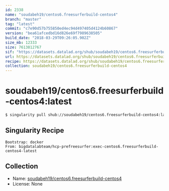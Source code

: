 ```yaml
---
id: 2338
name: "soudabeh19/centos6.freesurferbuild-centos4"
branch: "master"
tag: "latest"
commit: "c7e90d57b755850ed4ec94d497405d4124b60867"
version: "bea61afcedbd16d826e69f7989638505"
build_date: "2018-03-29T09:26:05.902Z"
size_mb: 12333
size: 7613812767
sif: "https://datasets.datalad.org/shub/soudabeh19/centos6.freesurferbuild-centos4/latest/2018-03-29-c7e90d57-bea61afc/bea61afcedbd16d826e69f7989638505.simg"
url: https://datasets.datalad.org/shub/soudabeh19/centos6.freesurferbuild-centos4/latest/2018-03-29-c7e90d57-bea61afc/
recipe: https://datasets.datalad.org/shub/soudabeh19/centos6.freesurferbuild-centos4/latest/2018-03-29-c7e90d57-bea61afc/Singularity
collection: soudabeh19/centos6.freesurferbuild-centos4
---
```


# soudabeh19/centos6.freesurferbuild-centos4:latest

```bash
$ singularity pull shub://soudabeh19/centos6.freesurferbuild-centos4:latest
```

## Singularity Recipe

```singularity
Bootstrap: docker
From: bigdatalabteam/hcp-prefreesurfer:exec-centos6.freesurferbuild-centos4-latest
```

## Collection

 - Name: [soudabeh19/centos6.freesurferbuild-centos4](https://github.com/soudabeh19/centos6.freesurferbuild-centos4)
 - License: None

